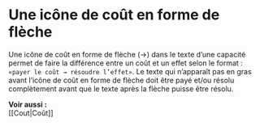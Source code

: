 # Une icône de coût en forme de flèche
Une icône de coût en forme de flèche (→) dans le texte d’une capacité permet de faire la différence entre un coût et un effet selon le format : `«payer le coût → résoudre l’effet»`. Le texte qui n’apparaît pas en gras avant l’icône de coût en forme de flèche doit être payé et/ou résolu complètement avant que le texte après la flèche puisse être résolu. 

**Voir aussi :**  
[[Cout|Coût]]